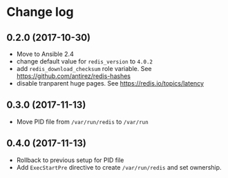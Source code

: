 # Change log

## 0.2.0 (2017-10-30)

* Move to Ansible 2.4
* change default value for `redis_version` to `4.0.2`
* add `redis_download_checksum` role variable. See https://github.com/antirez/redis-hashes
* disable tranparent huge pages. See https://redis.io/topics/latency

## 0.3.0 (2017-11-13)

* Move PID file from `/var/run/redis` to `/var/run`

## 0.4.0 (2017-11-13)

* Rollback to previous setup for PID file
* Add `ExecStartPre` directive to create `/var/run/redis` and set ownership.
